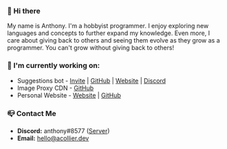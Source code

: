 ### 👋 Hi there
My name is Anthony. I'm a hobbyist programmer. I enjoy exploring new languages and concepts to further expand my knowledge. Even more, I care about giving back to others and seeing them evolve as they grow as a programmer. You can't grow without giving back to others!

### 🔭 I'm currently working on:  
- Suggestions bot - [Invite](https://suggestions.bot/invite) | [GitHub](https://github.com/suggestionsbot/suggestions-bot) | [Website](https://suggestions.gg) | [Discord](https://discord.gg/suggestions)
- Image Proxy CDN - [GitHub](https://github.com/acollierr17/cdn)
- Personal Website - [Website](https://acollier.dev) | [GitHub](https://github.com/acollierr17/acollier.dev)

### 📪 Contact Me
- **Discord:** anthony#8577 ([Server](https://discord.gg/9dJjWkupDC))
- **Email:** [hello@acollier.dev](mailto:hello@acollier.dev)
